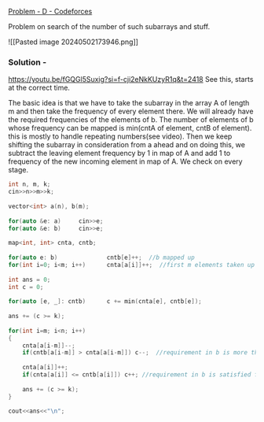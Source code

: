 [Problem - D - Codeforces](https://codeforces.com/contest/1955/problem/D)

Problem on search of the number of such subarrays and stuff.

![[Pasted image 20240502173946.png]]

### Solution - 
https://youtu.be/fGQGl5Suxig?si=f-cji2eNkKUzyR1q&t=2418
See this, starts at the correct time.

The basic idea is that we have to take the subarray in the array A of length m and then take the frequency of every element there. We will already have the required frequencies of the elements of b.
The number of elements of b whose frequency can be mapped is min(cntA of element, cntB of element). this is mostly to handle repeating numbers(see video).
Then we keep shifting the subarray in consideration from a ahead and on doing this, we subtract the leaving element frequency by 1 in map of A and add 1 to frequency of the new incoming element in map of A.
We check on every stage.

```C++
int n, m, k;
cin>>n>>m>>k;
 
vector<int> a(n), b(m);
 
for(auto &e: a)     cin>>e;
for(auto &e: b)     cin>>e;
 
map<int, int> cnta, cntb;
 
for(auto e: b)              cntb[e]++;  //b mapped up
for(int i=0; i<m; i++)      cnta[a[i]]++;  //first m elements taken up
 
int ans = 0;
int c = 0;
 
for(auto [e, _]: cntb)      c += min(cnta[e], cntb[e]);
 
ans += (c >= k);
 
for(int i=m; i<n; i++)
{
    cnta[a[i-m]]--;
    if(cntb[a[i-m]] > cnta[a[i-m]]) c--;  //requirement in b is more than available in a of the element.
 
    cnta[a[i]]++;
    if(cnta[a[i]] <= cntb[a[i]]) c++; //requirement in b is satisfied for atleast some occurences of the element, so increment c
 
    ans += (c >= k);
}
 
cout<<ans<<"\n";
```